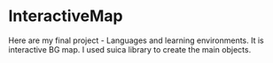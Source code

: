 # InteractiveMap
Here are my final project - Languages and learning environments. It is interactive BG map. I used suica library to create the main objects.
